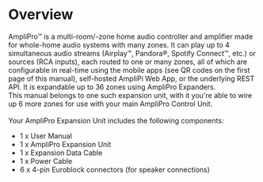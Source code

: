 # Overview
AmpliPro™ is a multi-room/-zone home audio controller and amplifier made for whole-home audio systems with many zones. It can play up to 4 simultaneous audio streams (Airplay™, Pandora®, Spotify Connect™, etc.) or sources (RCA inputs), each routed to one or many zones, all of which are configurable in real-time using the mobile apps (see QR codes on the first page of this manual), self-hosted AmpliPi Web App, or the underlying REST API. It is expandable up to 36 zones using AmpliPro Expanders.
\
This manual belongs to one such expansion unit, with it you're able to wire up 6 more zones for use with your main AmpliPro Control Unit.
\
\
Your AmpliPro Expansion Unit includes the following components:

- 1 x User Manual
- 1 x AmpliPro Expansion Unit
- 1 x Expansion Data Cable
- 1 x Power Cable
- 6 x 4-pin Euroblock connectors (for speaker connections)
